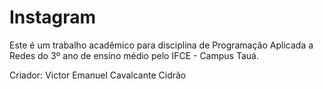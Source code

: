 # Instagram

Este é um trabalho acadêmico para disciplina de Programação Aplicada a Redes do 3º ano de ensino médio pelo IFCE - Campus Tauá.

Criador:
Victor Emanuel Cavalcante Cidrão 
